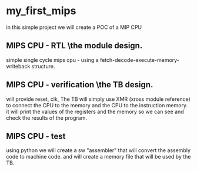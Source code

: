 # my_first_mips
in this simple project we will create a  POC of a MIP CPU

## MIPS CPU - RTL \\the module design.
simple single cycle mips cpu - using a fetch-decode-execute-memory-writeback structure.

## MIPS CPU - verification \\the TB design.
will provide reset, clk, 
The TB will simply use XMR (xross module reference) to connect the CPU to the memory and the CPU to the instruction memory.
it will print the values of the registers and the memory so we can see and check the results of the program.

## MIPS CPU - test
using python we will create a sw "assembler" that will convert the assembly code to machine code. and will create a memory file that will be used by the TB.

